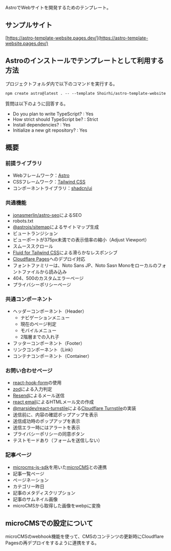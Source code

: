 AstroでWebサイトを開発するためのテンプレート。

## サンプルサイト
[https://astro-template-website.pages.dev/](https://astro-template-website.pages.dev/)

## Astroのインストールでテンプレートとして利用する方法

プロジェクトフォルダ内で以下のコマンドを実行する。

```
npm create astro@latest . -- --template Shoirhi/astro-template-website
```

質問は以下のように回答する。

- Do you plan to write TypeScript? : Yes
- How strict should TypeScript be? : Strict
- Install dependencies? : Yes
- Initialize a new git repository? : Yes

## 概要

### 前提ライブラリ
- Webフレームワーク：[Astro](https://astro.build/)
- CSSフレームワーク：[Tailwind CSS](https://tailwindcss.com/)
- コンポーネントライブラリ：[shadcn/ui](https://ui.shadcn.com/)

### 共通機能
- [jonasmerlin/astro-seo](https://github.com/jonasmerlin/astro-seo)によるSEO
- robots.txt
- [@astrojs/sitemap](https://docs.astro.build/en/guides/integrations-guide/sitemap/)によるサイトマップ生成
- ビュートランジション
- ビューポートが375px未満での表示倍率の縮小（Adjust Viewport）
- スムーススクロール
- [Fluid for Tailwind CSS](https://fluid.tw/)による滑らかなレスポンシブ
- [Cloudflare Pages](https://www.cloudflare.com/ja-jp/developer-platform/products/pages/)へのデプロイ対応
- フォントファミリーは、Noto Sans JP、Noto Sasn Monoをローカルのフォントファイルから読み込み
- 404、500のカスタムエラーページ
- プライバシーポリシーページ

### 共通コンポーネント
- ヘッダーコンポーネント（Header）
  - ナビゲーションメニュー
  - 現在のページ判定
  - モバイルメニュー
  - 2階層までの入れ子
- フッターコンポーネント（Footer）
- リンクコンポーネント（Link）
- コンテナコンポーネント（Container）

### お問い合わせページ
- [react-hook-form](https://www.react-hook-form.com/)の使用
- [zod](https://zod.dev/)による入力判定
- [Resend](https://resend.com/)によるメール送信
- [react email](https://react.email/)によるHTMLメール文の作成
- [@marsidev/react-turnstile](https://github.com/marsidev/react-turnstile)による[Cloudflare Turnstile](https://www.cloudflare.com/ja-jp/application-services/products/turnstile/)の実装
- 送信前に、内容の確認ポップアップを表示
- 送信成功時のポップアップを表示
- 送信エラー時にはアラートを表示
- プライバシーポリシーの同意ボタン
- テストモードあり（フォームを送信しない）

### 記事ページ
- [microcms-js-sdk](https://github.com/microcmsio/microcms-js-sdk)を用いた[microCMS](https://microcms.io/)との連携
- 記事一覧ページ
- ページネーション
- カテゴリー昨日
- 記事のメタディスクリプション
- 記事のサムネイル画像
- microCMSから取得した画像をwebpに変換

## microCMSでの設定について
microCMSのwebhook機能を使って、CMSのコンテンツの更新時にCloudflare Pagesの再デプロイをするように連携をする。
